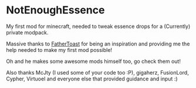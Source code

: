# NotEnoughEssence
My first mod for minecraft, needed to tweak essence drops for a (Currently) private modpack.

Massive thanks to [FatherToast](https://minecraft.curseforge.com/members/FatherToast/projects) for being an inspiration and providing me the help needed to make my first mod possible! 

Oh and he makes some awesome mods himself too, go check them out!

Also thanks McJty (I used some of your code too :P), gigaherz, FusionLord, Cypher, Virtuoel and everyone else that provided guidance and input :)